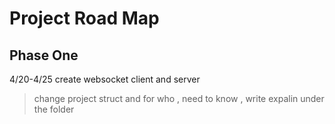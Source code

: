 # Project Road Map

## Phase One 

4/20-4/25
create websocket client and server


> change project struct and for who , need to know , write expalin under the folder 

